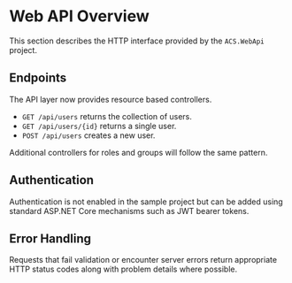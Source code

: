 # Web API Overview

This section describes the HTTP interface provided by the `ACS.WebApi` project.

## Endpoints
The API layer now provides resource based controllers.

- `GET /api/users` returns the collection of users.
- `GET /api/users/{id}` returns a single user.
- `POST /api/users` creates a new user.

Additional controllers for roles and groups will follow the same pattern.

## Authentication
Authentication is not enabled in the sample project but can be added using standard ASP.NET Core mechanisms such as JWT bearer tokens.

## Error Handling
Requests that fail validation or encounter server errors return appropriate HTTP status codes along with problem details where possible.
